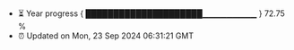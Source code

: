 - ⏳ Year progress { █████████████████████▁▁▁▁▁▁▁▁▁ } 72.75 %
- ⏰ Updated on Mon, 23 Sep 2024 06:31:21 GMT

